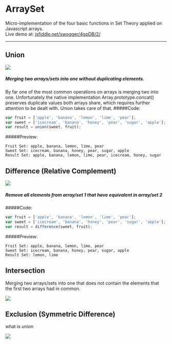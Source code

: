 ArraySet
========
Micro-implementation of the four basic functions in Set Theory applied on Javascript arrays.
<br/>Live demo at: <a href='http://jsfiddle.net/swogger/4gpDB/2/' target='_blank'>jsfiddle.net/swogger/4gpDB/2/</a>
________



Union
--------


<img src='http://upload.wikimedia.org/wikipedia/commons/3/30/Venn0111.svg'/>

##### Merging two arrays/sets into one without duplicating elements.

By far one of the most common operations on arrays is merging two into one. Unfortunately the native implementation Array.prototype.concat() preserves duplicate values both arrays share, which requires further attention to be dealt with. Union takes care of that. 
#####Code:
```javascript
var fruit = ['apple', 'banana', 'lemon', 'lime', 'pear'];
var sweet = ['icecream', 'banana', 'honey', 'pear', 'sugar', 'apple'];
var result = union(sweet, fruit);
```
#####Preview:
```
Fruit Set: apple, banana, lemon, lime, pear
Sweet Set: icecream, banana, honey, pear, sugar, apple
Result Set: apple, banana, lemon, lime, pear, icecream, honey, sugar
```


Difference (Relative Complement)
--------


<img src='http://upload.wikimedia.org/wikipedia/commons/e/e6/Venn0100.svg'/>

##### Remove all elements from array/set 1 that have equivalent in array/set 2
#####Code:
```javascript
var fruit = ['apple', 'banana', 'lemon', 'lime', 'pear'];
var sweet = ['icecream', 'banana', 'honey', 'pear', 'sugar', 'apple'];
var result = difference(sweet, fruit);
```
#####Preview:
```
Fruit Set: apple, banana, lemon, lime, pear
Sweet Set: icecream, banana, honey, pear, sugar, apple
Result Set: lemon, lime
```




Intersection
--------
Merging two arrays/sets into one that does not contain the elements that the first two arrays had in common.

<img src='http://upload.wikimedia.org/wikipedia/commons/9/99/Venn0001.svg'/>

Exclusion (Symmetric Difference)
--------
what is union

<img src='http://upload.wikimedia.org/wikipedia/commons/4/46/Venn0110.svg'/>
